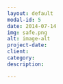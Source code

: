```yaml
---
layout: default
modal-id: 5
date: 2014-07-14
img: safe.png
alt: image-alt
project-date: 
client: 
category: 
description:

---
```

